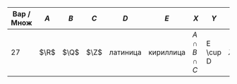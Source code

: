 | Вар / Множ | $A$  | $B$  | $C$  | $D$      | $E$       | $X$               | $Y$      | $K$             |
| ---------- | ---- | ---- | ---- | -------- | --------- | ----------------- | -------- | --------------- |
| 27         | $\R$ | $\Q$ | $\Z$ | латиница | кириллица | $A \cap B \cap C$ | E \cup D | $X \triangle Y$ |